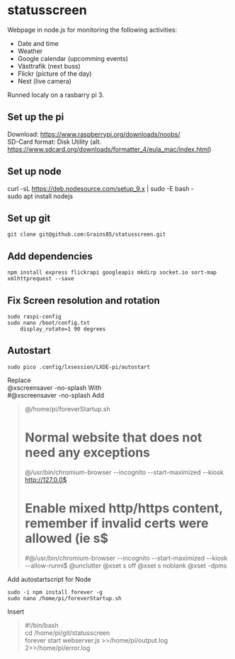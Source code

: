 # statusscreen
Webpage in node.js for monitoring the following activities:
- Date and time
- Weather
- Google calendar (upcomming events)
- Västtrafik (next buss)
- Flickr (picture of the day)
- Nest (live camera)

Runned localy on a rasbarry pi 3.


## Set up the pi
Download: https://www.raspberrypi.org/downloads/noobs/  
SD-Card format: Disk Utility (alt. https://www.sdcard.org/downloads/formatter_4/eula_mac/index.html)  

## Set up node
curl -sL https://deb.nodesource.com/setup_9.x | sudo -E bash -  
sudo apt install nodejs  

## Set up git
```
git clone git@github.com:Grains85/statusscreen.git
```

## Add dependencies
```
npm install express flickrapi googleapis mkdirp socket.io sort-map xmlhttprequest --save
```

## Fix Screen resolution and rotation
```
sudo raspi-config
sudo nano /boot/config.txt
	display_rotate=1 90 degrees
```

## Autostart
```
sudo pico .config/lxsession/LXDE-pi/autostart
```
Replace  
@xscreensaver -no-splash
With  
#@xscreensaver -no-splash
Add  
> @/home/pi/foreverStartup.sh
>
> # Normal website that does not need any exceptions
> @/usr/bin/chromium-browser --incognito --start-maximized --kiosk http://127.0.0$
> # Enable mixed http/https content, remember if invalid certs were allowed (ie s$
> #@/usr/bin/chromium-browser --incognito --start-maximized --kiosk --allow-runni$
> @unclutter
> @xset s off
> @xset s noblank
> @xset -dpms

Add autostartscript for Node  
```
sudo -i npm install forever -g
sudo nano /home/pi/foreverStartup.sh
```
Insert  
> #!/bin/bash  
> cd /home/pi/git/statusscreen  
> forever start webserver.js >>/home/pi/output.log 2>>/home/pi/error.log  
